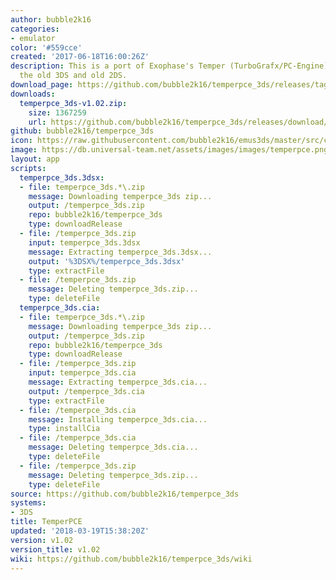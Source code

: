 ```yaml
---
author: bubble2k16
categories:
- emulator
color: '#559cce'
created: '2017-06-18T16:00:26Z'
description: This is a port of Exophase's Temper (TurboGrafx/PC-Engine) emulator to
  the old 3DS and old 2DS.
download_page: https://github.com/bubble2k16/temperpce_3ds/releases/tag/v1.02
downloads:
  temperpce_3ds-v1.02.zip:
    size: 1367259
    url: https://github.com/bubble2k16/temperpce_3ds/releases/download/v1.02/temperpce_3ds-v1.02.zip
github: bubble2k16/temperpce_3ds
icon: https://raw.githubusercontent.com/bubble2k16/emus3ds/master/src/cores/temperpce/assets/icon.png
image: https://db.universal-team.net/assets/images/images/temperpce.png
layout: app
scripts:
  temperpce_3ds.3dsx:
  - file: temperpce_3ds.*\.zip
    message: Downloading temperpce_3ds zip...
    output: /temperpce_3ds.zip
    repo: bubble2k16/temperpce_3ds
    type: downloadRelease
  - file: /temperpce_3ds.zip
    input: temperpce_3ds.3dsx
    message: Extracting temperpce_3ds.3dsx...
    output: '%3DSX%/temperpce_3ds.3dsx'
    type: extractFile
  - file: /temperpce_3ds.zip
    message: Deleting temperpce_3ds.zip...
    type: deleteFile
  temperpce_3ds.cia:
  - file: temperpce_3ds.*\.zip
    message: Downloading temperpce_3ds zip...
    output: /temperpce_3ds.zip
    repo: bubble2k16/temperpce_3ds
    type: downloadRelease
  - file: /temperpce_3ds.zip
    input: temperpce_3ds.cia
    message: Extracting temperpce_3ds.cia...
    output: /temperpce_3ds.cia
    type: extractFile
  - file: /temperpce_3ds.cia
    message: Installing temperpce_3ds.cia...
    type: installCia
  - file: /temperpce_3ds.cia
    message: Deleting temperpce_3ds.cia...
    type: deleteFile
  - file: /temperpce_3ds.zip
    message: Deleting temperpce_3ds.zip...
    type: deleteFile
source: https://github.com/bubble2k16/temperpce_3ds
systems:
- 3DS
title: TemperPCE
updated: '2018-03-19T15:38:20Z'
version: v1.02
version_title: v1.02
wiki: https://github.com/bubble2k16/temperpce_3ds/wiki
---
```

